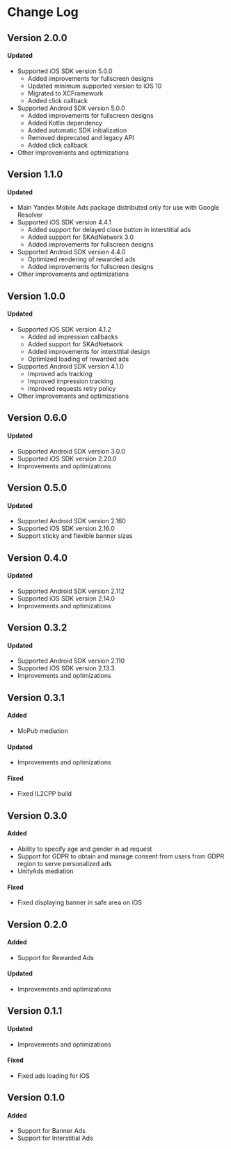 # Change Log

## Version 2.0.0

#### Updated
* Supported iOS SDK version 5.0.0
  * Added improvements for fullscreen designs
  * Updated minimum supported version to iOS 10
  * Migrated to XCFramework
  * Added click callback
* Supported Android SDK version 5.0.0
  * Added improvements for fullscreen designs
  * Added Kotlin dependency
  * Added automatic SDK initialization
  * Removed deprecated and legacy API
  * Added click callback
* Other improvements and optimizations

## Version 1.1.0

#### Updated
* Main Yandex Mobile Ads package distributed only for use with Google Resolver
* Supported iOS SDK version 4.4.1
  * Added support for delayed close button in interstitial ads
  * Added support for SKAdNetwork 3.0
  * Added improvements for fullscreen designs
* Supported Android SDK version 4.4.0
  * Optimized rendering of rewarded ads
  * Added improvements for fullscreen designs
* Other improvements and optimizations

## Version 1.0.0

#### Updated
* Supported iOS SDK version 4.1.2
    * Added ad impression callbacks
    * Added support for SKAdNetwork
    * Added improvements for interstitial design
    * Optimized loading of rewarded ads
* Supported Android SDK version 4.1.0
    * Improved ads tracking
    * Improved impression tracking
    * Improved requests retry policy
* Other improvements and optimizations

## Version 0.6.0

#### Updated
* Supported Android SDK version 3.0.0
* Supported iOS SDK version 2.20.0
* Improvements and optimizations

## Version 0.5.0

#### Updated
* Supported Android SDK version 2.160
* Supported iOS SDK version 2.16.0
* Support sticky and flexible banner sizes

## Version 0.4.0

#### Updated
* Supported Android SDK version 2.112
* Supported iOS SDK version 2.14.0
* Improvements and optimizations

## Version 0.3.2

#### Updated
* Supported Android SDK version 2.110
* Supported iOS SDK version 2.13.3
* Improvements and optimizations

## Version 0.3.1

#### Added
* MoPub mediation

#### Updated
* Improvements and optimizations

#### Fixed
* Fixed IL2CPP build

## Version 0.3.0

#### Added
* Ability to specify age and gender in ad request
* Support for GDPR to obtain and manage consent from users from GDPR region to serve personalized ads
* UnityAds mediation

#### Fixed
* Fixed displaying banner in safe area on iOS

## Version 0.2.0

#### Added
* Support for Rewarded Ads

#### Updated
* Improvements and optimizations

## Version 0.1.1

#### Updated
* Improvements and optimizations

#### Fixed
* Fixed ads loading for iOS

## Version 0.1.0

#### Added
* Support for Banner Ads
* Support for Interstitial Ads